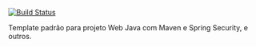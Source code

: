 [![Build Status](https://travis-ci.org/diegocfreire/TemplateWeb.svg?branch=master)](https://travis-ci.org/diegocfreire/TemplateWeb)

Template padrão para projeto Web Java com Maven e Spring Security, e outros.
